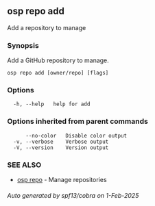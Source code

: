 ## osp repo add

Add a repository to manage

### Synopsis

Add a GitHub repository to manage.

```
osp repo add [owner/repo] [flags]
```

### Options

```
  -h, --help   help for add
```

### Options inherited from parent commands

```
      --no-color   Disable color output
  -v, --verbose    Verbose output
  -V, --version    Version output
```

### SEE ALSO

* [osp repo](osp_repo.md)	 - Manage repositories

###### Auto generated by spf13/cobra on 1-Feb-2025
